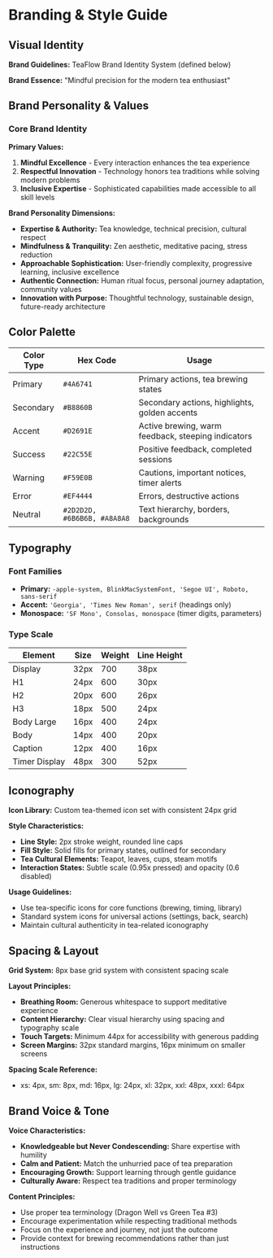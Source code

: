 # Branding & Style Guide

## Visual Identity

**Brand Guidelines:** TeaFlow Brand Identity System (defined below)

**Brand Essence:** "Mindful precision for the modern tea enthusiast"

## Brand Personality & Values

### Core Brand Identity

**Primary Values:**
1. **Mindful Excellence** - Every interaction enhances the tea experience
2. **Respectful Innovation** - Technology honors tea traditions while solving modern problems  
3. **Inclusive Expertise** - Sophisticated capabilities made accessible to all skill levels

**Brand Personality Dimensions:**
- **Expertise & Authority:** Tea knowledge, technical precision, cultural respect
- **Mindfulness & Tranquility:** Zen aesthetic, meditative pacing, stress reduction
- **Approachable Sophistication:** User-friendly complexity, progressive learning, inclusive excellence
- **Authentic Connection:** Human ritual focus, personal journey adaptation, community values
- **Innovation with Purpose:** Thoughtful technology, sustainable design, future-ready architecture

## Color Palette

| Color Type | Hex Code | Usage |
|------------|----------|-------|
| Primary | `#4A6741` | Primary actions, tea brewing states |
| Secondary | `#B8860B` | Secondary actions, highlights, golden accents |
| Accent | `#D2691E` | Active brewing, warm feedback, steeping indicators |
| Success | `#22C55E` | Positive feedback, completed sessions |
| Warning | `#F59E0B` | Cautions, important notices, timer alerts |
| Error | `#EF4444` | Errors, destructive actions |
| Neutral | `#2D2D2D, #6B6B6B, #A8A8A8` | Text hierarchy, borders, backgrounds |

## Typography

### Font Families
- **Primary:** `-apple-system, BlinkMacSystemFont, 'Segoe UI', Roboto, sans-serif`
- **Accent:** `'Georgia', 'Times New Roman', serif` (headings only)
- **Monospace:** `'SF Mono', Consolas, monospace` (timer digits, parameters)

### Type Scale
| Element | Size | Weight | Line Height |
|---------|------|--------|-------------|
| Display | 32px | 700 | 38px |
| H1 | 24px | 600 | 30px |
| H2 | 20px | 600 | 26px |
| H3 | 18px | 500 | 24px |
| Body Large | 16px | 400 | 24px |
| Body | 14px | 400 | 20px |
| Caption | 12px | 400 | 16px |
| Timer Display | 48px | 300 | 52px |

## Iconography

**Icon Library:** Custom tea-themed icon set with consistent 24px grid

**Style Characteristics:**
- **Line Style:** 2px stroke weight, rounded line caps
- **Fill Style:** Solid fills for primary states, outlined for secondary
- **Tea Cultural Elements:** Teapot, leaves, cups, steam motifs
- **Interaction States:** Subtle scale (0.95x pressed) and opacity (0.6 disabled)

**Usage Guidelines:** 
- Use tea-specific icons for core functions (brewing, timing, library)
- Standard system icons for universal actions (settings, back, search)
- Maintain cultural authenticity in tea-related iconography

## Spacing & Layout

**Grid System:** 8px base grid system with consistent spacing scale

**Layout Principles:**
- **Breathing Room:** Generous whitespace to support meditative experience
- **Content Hierarchy:** Clear visual hierarchy using spacing and typography scale
- **Touch Targets:** Minimum 44px for accessibility with generous padding
- **Screen Margins:** 32px standard margins, 16px minimum on smaller screens

**Spacing Scale Reference:**
- xs: 4px, sm: 8px, md: 16px, lg: 24px, xl: 32px, xxl: 48px, xxxl: 64px

## Brand Voice & Tone

**Voice Characteristics:**
- **Knowledgeable but Never Condescending:** Share expertise with humility
- **Calm and Patient:** Match the unhurried pace of tea preparation
- **Encouraging Growth:** Support learning through gentle guidance
- **Culturally Aware:** Respect tea traditions and proper terminology

**Content Principles:**
- Use proper tea terminology (Dragon Well vs Green Tea #3)
- Encourage experimentation while respecting traditional methods
- Focus on the experience and journey, not just the outcome
- Provide context for brewing recommendations rather than just instructions
